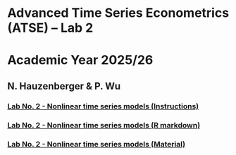 # Advanced Time Series Econometrics (ATSE) – Lab 2
# Academic Year 2025/26
## N. Hauzenberger & P. Wu

### [Lab No. 2 - Nonlinear time series models (Instructions)](./ECNM11049-Lab2.pdf)
### [Lab No. 2 - Nonlinear time series models (R markdown)](./ECNM11049-Lab2.html)
### [Lab No. 2 - Nonlinear time series models (Material)](./)
